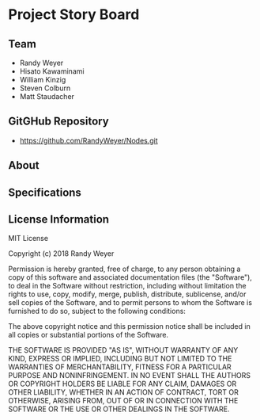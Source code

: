 # Project Story Board

## Team

  * Randy Weyer
  * Hisato Kawaminami
  * William Kinzig
  * Steven Colburn
  * Matt Staudacher  

## GitGHub Repository

  * https://github.com/RandyWeyer/Nodes.git

## About

## Specifications

## License Information

MIT License

Copyright (c) 2018 Randy Weyer

Permission is hereby granted, free of charge, to any person obtaining a copy
of this software and associated documentation files (the "Software"), to deal
in the Software without restriction, including without limitation the rights
to use, copy, modify, merge, publish, distribute, sublicense, and/or sell
copies of the Software, and to permit persons to whom the Software is
furnished to do so, subject to the following conditions:

The above copyright notice and this permission notice shall be included in all
copies or substantial portions of the Software.

THE SOFTWARE IS PROVIDED "AS IS", WITHOUT WARRANTY OF ANY KIND, EXPRESS OR
IMPLIED, INCLUDING BUT NOT LIMITED TO THE WARRANTIES OF MERCHANTABILITY,
FITNESS FOR A PARTICULAR PURPOSE AND NONINFRINGEMENT. IN NO EVENT SHALL THE
AUTHORS OR COPYRIGHT HOLDERS BE LIABLE FOR ANY CLAIM, DAMAGES OR OTHER
LIABILITY, WHETHER IN AN ACTION OF CONTRACT, TORT OR OTHERWISE, ARISING FROM,
OUT OF OR IN CONNECTION WITH THE SOFTWARE OR THE USE OR OTHER DEALINGS IN THE
SOFTWARE.
